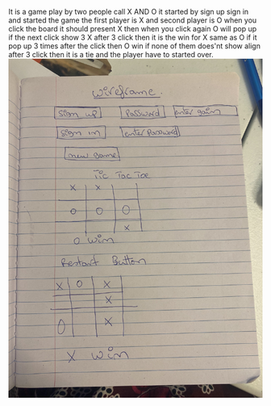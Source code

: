 It is a game play by two people call X AND O
it started by sign up 
sign in
and started the game 
the first player is X
and second player is O
when you click the board it should present X
then when you click again O will pop up 
if the next click show 3 X after 3 click then it is the win for X
same as O if it pop up 3 times after the click then O win 
if none of them does'nt show align after 3 click then it is a tie and the player have to started over. 
![wireframe](Images/wireframe.jpg)